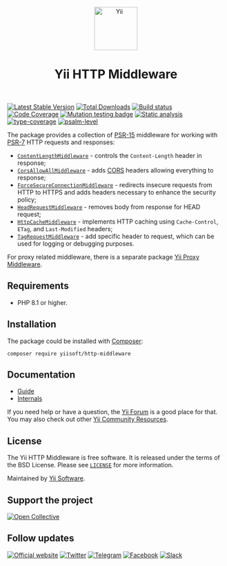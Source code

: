 <p align="center">
    <a href="https://github.com/yiisoft" target="_blank">
        <img src="https://yiisoft.github.io/docs/images/yii_logo.svg" height="100px" alt="Yii">
    </a>
    <h1 align="center">Yii HTTP Middleware</h1>
    <br>
</p>

[![Latest Stable Version](https://poser.pugx.org/yiisoft/http-middleware/v)](https://packagist.org/packages/yiisoft/http-middleware)
[![Total Downloads](https://poser.pugx.org/yiisoft/http-middleware/downloads)](https://packagist.org/packages/yiisoft/http-middleware)
[![Build status](https://github.com/yiisoft/http-middleware/actions/workflows/build.yml/badge.svg?branch=master)](https://github.com/yiisoft/http-middleware/actions/workflows/build.yml?query=branch%3Amaster)
[![Code Coverage](https://codecov.io/gh/yiisoft/http-middleware/branch/master/graph/badge.svg)](https://codecov.io/gh/yiisoft/http-middleware)
[![Mutation testing badge](https://img.shields.io/endpoint?style=flat&url=https%3A%2F%2Fbadge-api.stryker-mutator.io%2Fgithub.com%2Fyiisoft%2Fhttp-middleware%2Fmaster)](https://dashboard.stryker-mutator.io/reports/github.com/yiisoft/http-middleware/master)
[![Static analysis](https://github.com/yiisoft/http-middleware/actions/workflows/static.yml/badge.svg?branch=master)](https://github.com/yiisoft/http-middleware/actions/workflows/static.yml?query=branch%3Amaster)
[![type-coverage](https://shepherd.dev/github/yiisoft/http-middleware/coverage.svg)](https://shepherd.dev/github/yiisoft/http-middleware)
[![psalm-level](https://shepherd.dev/github/yiisoft/http-middleware/level.svg)](https://shepherd.dev/github/yiisoft/http-middleware)

The package provides a collection of [PSR-15](https://www.php-fig.org/psr/psr-15/#12-middleware) middleware for working
with [PSR-7](https://www.php-fig.org/psr/psr-7/) HTTP requests and responses:

- [`ContentLengthMiddleware`](docs/guide/en/content-length-middleware.md) - controls the `Content-Length` header in
response;
- [`CorsAllowAllMiddleware`](docs/guide/en/cors-allow-all-middleware.md) - adds
[CORS](https://developer.mozilla.org/docs/Web/HTTP/Guides/CORS) headers allowing everything to response;
- [`ForceSecureConnectionMiddleware`](docs/guide/en/force-secure-connection-middleware.md) - redirects insecure requests
from HTTP to HTTPS and adds headers necessary to enhance the security policy;
- [`HeadRequestMiddleware`](docs/guide/en/head-request-middleware.md) - removes body from response for HEAD request;
- [`HttpCacheMiddleware`](docs/guide/en/http-cache-middleware.md) - implements HTTP caching using `Cache-Control`,
`ETag`, and `Last-Modified` headers;
- [`TagRequestMiddleware`](docs/guide/en/tag-request-middleware.md) - add specific header to request, which can be used
for logging or debugging purposes.

For proxy related middleware, there is a separate package [Yii Proxy Middleware](https://github.com/yiisoft/yii-middleware).

## Requirements

- PHP 8.1 or higher.

## Installation

The package could be installed with [Composer](https://getcomposer.org):

```shell
composer require yiisoft/http-middleware
```

## Documentation

- [Guide](docs/guide/en/README.md)
- [Internals](docs/internals.md)

If you need help or have a question, the [Yii Forum](https://forum.yiiframework.com/c/yii-3-0/63) is a good place
for that. You may also check out other [Yii Community Resources](https://www.yiiframework.com/community).

## License

The Yii HTTP Middleware is free software. It is released under the terms of the BSD License.
Please see [`LICENSE`](./LICENSE.md) for more information.

Maintained by [Yii Software](https://www.yiiframework.com/).

## Support the project

[![Open Collective](https://img.shields.io/badge/Open%20Collective-sponsor-7eadf1?logo=open%20collective&logoColor=7eadf1&labelColor=555555)](https://opencollective.com/yiisoft)

## Follow updates

[![Official website](https://img.shields.io/badge/Powered_by-Yii_Framework-green.svg?style=flat)](https://www.yiiframework.com/)
[![Twitter](https://img.shields.io/badge/twitter-follow-1DA1F2?logo=twitter&logoColor=1DA1F2&labelColor=555555?style=flat)](https://twitter.com/yiiframework)
[![Telegram](https://img.shields.io/badge/telegram-join-1DA1F2?style=flat&logo=telegram)](https://t.me/yii3en)
[![Facebook](https://img.shields.io/badge/facebook-join-1DA1F2?style=flat&logo=facebook&logoColor=ffffff)](https://www.facebook.com/groups/yiitalk)
[![Slack](https://img.shields.io/badge/slack-join-1DA1F2?style=flat&logo=slack)](https://yiiframework.com/go/slack)
